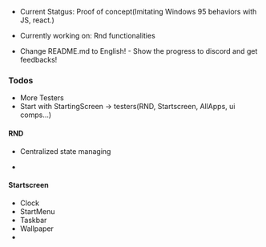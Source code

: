 - Current Statgus: Proof of concept(Imitating Windows 95 behaviors with JS, react.)

- Currently working on: Rnd functionalities

- Change README.md to English! - Show the progress to discord and get feedbacks!

### Todos

- More Testers
- Start with StartingScreen -> testers(RND, Startscreen, AllApps, ui comps...)

#### RND

- Centralized state managing

-

#### Startscreen

- Clock
- StartMenu
- Taskbar
- Wallpaper
-
